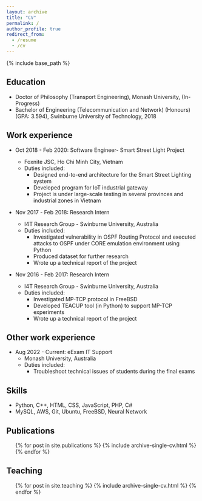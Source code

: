 ```yaml
---
layout: archive
title: "CV"
permalink: /
author_profile: true
redirect_from:
  - /resume
  - /cv
---
```


{% include base_path %}

## Education
* Doctor of Philosophy (Transport Engineering), Monash University, (In-Progress)
* Bachelor of Engineering (Telecommunication and Network) (Honours) (GPA: 3.594), Swinburne University of Technology, 2018

## Work experience
* Oct 2018 - Feb 2020: Software Engineer- Smart Street Light Project
  * Foxnite JSC, Ho Chi Minh City, Vietnam
  * Duties included: 
    * Designed end-to-end architecture for the Smart Street Lighting system
    * Developed program for IoT industrial gateway
    * Project is under large-scale testing in several provinces and industrial zones in Vietnam


* Nov 2017 - Feb 2018: Research Intern
  * I4T Research Group - Swinburne University, Australia
  * Duties included: 
    * Investigated vulnerability in OSPF Routing Protocol and executed attacks to OSPF under CORE emulation environment using Python
    * Produced dataset for further research
    * Wrote up a technical report of the project


* Nov 2016 - Feb 2017: Research Intern
  * I4T Research Group - Swinburne University, Australia
  * Duties included: 
    * Investigated MP-TCP protocol in FreeBSD
    * Developed TEACUP tool (in Python) to support MP-TCP experiments
    * Wrote up a technical report of the project

## Other work experience
* Aug 2022 - Current: eExam IT Support
  * Monash University, Australia
  * Duties included: 
    * Troubleshoot technical issues of students during the final exams

  
## Skills
* Python, C++, HTML, CSS, JavaScript, PHP, C#
* MySQL, AWS, Git, Ubuntu, FreeBSD, Neural Network


## Publications
  <ul>{% for post in site.publications %}
    {% include archive-single-cv.html %}
  {% endfor %}</ul>
  
  
## Teaching
  <ul>{% for post in site.teaching %}
    {% include archive-single-cv.html %}
  {% endfor %}</ul>
  

